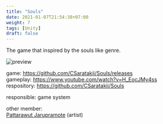 ```yaml
---
title: "Souls"
date: 2021-01-07T21:54:38+07:00
weight: 7
tags: [Unity]
draft: false
---
```


The game that inspired by the souls like genre.

![preview](/souls_preview.png)

game: https://github.com/CSaratakij/Souls/releases \
gameplay: https://www.youtube.com/watch?v=H_EocJMy4ss \
respository: https://github.com/CSaratakij/Souls

responsible: game system

other member: \
[Pattarawut Jarupramote](mailto:jmpt.pattarawut@gmail.com) (artist)

